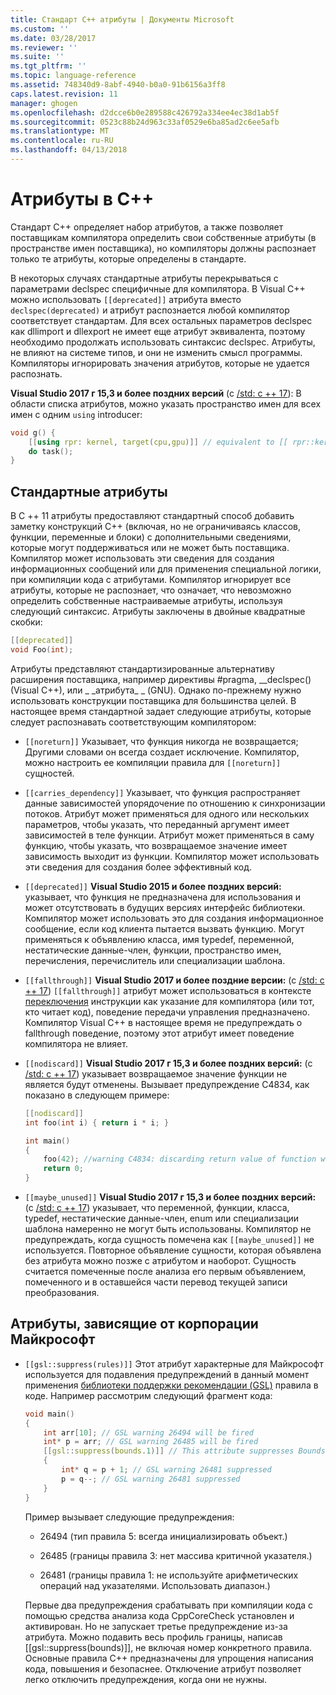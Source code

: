 ```yaml
---
title: Стандарт C++ атрибуты | Документы Microsoft
ms.custom: ''
ms.date: 03/28/2017
ms.reviewer: ''
ms.suite: ''
ms.tgt_pltfrm: ''
ms.topic: language-reference
ms.assetid: 748340d9-8abf-4940-b0a0-91b6156a3ff8
caps.latest.revision: 11
manager: ghogen
ms.openlocfilehash: d2dcce6b0e289588c426792a334ee4ec38d1ab5f
ms.sourcegitcommit: 0523c88b24d963c33af0529e6ba85ad2c6ee5afb
ms.translationtype: MT
ms.contentlocale: ru-RU
ms.lasthandoff: 04/13/2018
---
```

# <a name="attributes-in-c"></a>Атрибуты в C++

Стандарт C++ определяет набор атрибутов, а также позволяет поставщикам компилятора определить свои собственные атрибуты (в пространстве имен поставщика), но компиляторы должны распознает только те атрибуты, которые определены в стандарте.

В некоторых случаях стандартные атрибуты перекрываться с параметрами declspec специфичные для компилятора. В Visual C++ можно использовать `[[deprecated]]` атрибута вместо `declspec(deprecated)` и атрибут распознается любой компилятор соответствует стандартам. Для всех остальных параметров declspec как dllimport и dllexport не имеет еще атрибут эквивалента, поэтому необходимо продолжать использовать синтаксис declspec. Атрибуты, не влияют на системе типов, и они не изменить смысл программы. Компиляторы игнорировать значения атрибутов, которые не удается распознать.

**Visual Studio 2017 г 15,3 и более поздних версий** (с [/std: c ++ 17](../build/reference/std-specify-language-standard-version.md)): В области списка атрибутов, можно указать пространство имен для всех имен с одним `using` introducer:

```cpp
void g() {
    [[using rpr: kernel, target(cpu,gpu)]] // equivalent to [[ rpr::kernel, rpr::target(cpu,gpu) ]]
    do task();
}
```

## <a name="c-standard-attributes"></a>Стандартные атрибуты

В C ++ 11 атрибуты предоставляют стандартный способ добавить заметку конструкций C++ (включая, но не ограничиваясь классов, функции, переменные и блоки) с дополнительными сведениями, которые могут поддерживаться или не может быть поставщика. Компилятор может использовать эти сведения для создания информационных сообщений или для применения специальной логики, при компиляции кода с атрибутами. Компилятор игнорирует все атрибуты, которые не распознает, что означает, что невозможно определить собственные настраиваемые атрибуты, используя следующий синтаксис. Атрибуты заключены в двойные квадратные скобки:

```cpp
[[deprecated]]
void Foo(int);
```

Атрибуты представляют стандартизированные альтернативу расширения поставщика, например директивы #pragma, __declspec() (Visual C++), или &#95; &#95;атрибута&#95; &#95; (GNU). Однако по-прежнему нужно использовать конструкции поставщика для большинства целей. В настоящее время стандартной задает следующие атрибуты, которые следует распознавать соответствующим компилятором:

- `[[noreturn]]` Указывает, что функция никогда не возвращается; Другими словами он всегда создает исключение. Компилятор, можно настроить ее компиляции правила для `[[noreturn]]` сущностей.

- `[[carries_dependency]]` Указывает, что функция распространяет данные зависимостей упорядочение по отношению к синхронизации потоков. Атрибут может применяться для одного или нескольких параметров, чтобы указать, что переданный аргумент имеет зависимостей в теле функции. Атрибут может применяться в саму функцию, чтобы указать, что возвращаемое значение имеет зависимость выходит из функции. Компилятор может использовать эти сведения для создания более эффективный код.

- `[[deprecated]]` **Visual Studio 2015 и более поздних версий:** указывает, что функция не предназначена для использования и может отсутствовать в будущих версиях интерфейс библиотеки. Компилятор может использовать это для создания информационное сообщение, если код клиента пытается вызвать функцию. Могут применяться к объявлению класса, имя typedef, переменной, нестатические данные-член, функции, пространство имен, перечисления, перечислитель или специализации шаблона.  

- `[[fallthrough]]` **Visual Studio 2017 и более поздние версии:** (с [/std: c ++ 17](../build/reference/std-specify-language-standard-version.md)) `[[fallthrough]]` атрибут может использоваться в контексте [переключения](switch-statement-cpp.md) инструкции как указание для компилятора (или тот, кто читает код), поведение передачи управления предназначено. Компилятор Visual C++ в настоящее время не предупреждать о fallthrough поведение, поэтому этот атрибут имеет поведение компилятора не влияет.

- `[[nodiscard]]` **Visual Studio 2017 г 15,3 и более поздних версий:** (с [/std: c ++ 17](../build/reference/std-specify-language-standard-version.md)) указывает возвращаемое значение функции не является будут отменены. Вызывает предупреждение C4834, как показано в следующем примере:

   ```cpp
   [[nodiscard]]
   int foo(int i) { return i * i; }

   int main()
   {
       foo(42); //warning C4834: discarding return value of function with 'nodiscard' attribute
       return 0;
   }
   ```

- `[[maybe_unused]]` **Visual Studio 2017 г 15,3 и более поздних версий:** (с [/std: c ++ 17](../build/reference/std-specify-language-standard-version.md)) указывает, что переменной, функции, класса, typedef, нестатические данные-член, enum или специализации шаблона намеренно не могут быть использованы. Компилятор не предупреждать, когда сущность помечена как `[[maybe_unused]]` не используется. Повторное объявление сущности, которая объявлена без атрибута можно позже с атрибутом и наоборот. Сущность считается помеченные после анализа его первым объявлением, помеченного и в оставшейся части перевод текущей записи преобразования.

## <a name="microsoft-specific-attributes"></a>Атрибуты, зависящие от корпорации Майкрософт

- `[[gsl::suppress(rules)]]` Этот атрибут характерные для Майкрософт используется для подавления предупреждений в данный момент применения [библиотеки поддержки рекомендации (GSL)](https://github.com/Microsoft/GSL) правила в коде. Например рассмотрим следующий фрагмент кода:

    ```cpp
    void main()
    {
        int arr[10]; // GSL warning 26494 will be fired
        int* p = arr; // GSL warning 26485 will be fired
        [[gsl::suppress(bounds.1)]] // This attribute suppresses Bounds rule #1
        {
            int* q = p + 1; // GSL warning 26481 suppressed
            p = q--; // GSL warning 26481 suppressed
        }
    }
    ```

   Пример вызывает следующие предупреждения:

   - 26494 (тип правила 5: всегда инициализировать объект.)

   - 26485 (границы правила 3: нет массива критичной указателя.)

   - 26481 (границы правила 1: не используйте арифметических операций над указателями. Использовать диапазон.)

   Первые два предупреждения срабатывать при компиляции кода с помощью средства анализа кода CppCoreCheck установлен и активирован. Но не запускает третье предупреждение из-за атрибута. Можно подавить весь профиль границы, написав [[gsl::suppress(bounds)]], не включая номер конкретного правила. Основные правила C++ предназначены для упрощения написания кода, повышения и безопаснее. Отключение атрибут позволяет легко отключить предупреждения, когда они не нужны.
